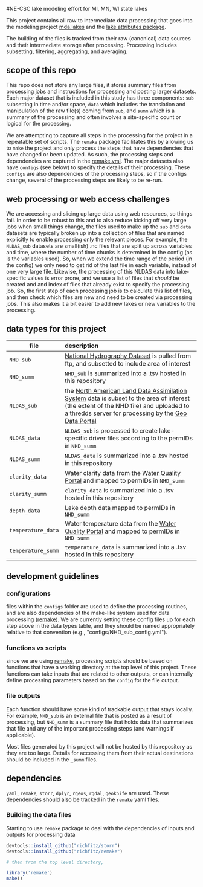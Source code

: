 #NE-CSC lake modeling effort for MI, MN, WI state lakes

This project contains all raw to intermediate data processing that goes into the modeling project [mda.lakes](https://github.com/USGS-R/mda.lakes) and the [lake attributes package](https://github.com/USGS-R/lakeattributes).

The building of the files is tracked from their raw (canonical) data sources and their intermediate storage after processing. Processing includes subsetting, filtering, aggregating, and averaging. 


## scope of this repo  
This repo does not store any large files, it stores summary files from processing jobs and instructions for processing and posting larger datasets. Each major dataset that is included in this study has three components: `sub` subsetting in time and/or space, `data` which includes the translation and manipulation of the raw file(s) coming from `sub`, and `summ` which is a summary of the processing and often involves a site-specific count or logical for the processing.   

We are attempting to capture all steps in the processing for the project in a repeatable set of scripts. The `remake` package facilitates this by allowing us to `make` the project and only process the steps that have dependencies that have changed or been updated. As such, the processing steps and dependencies are captured in the [remake.yml](remake.yml). The major datasets also have `configs` (see below) to specify the details of their processing. These `configs` are also dependencies of the processing steps, so if the configs change, several of the processing steps are likely to be re-run. 

## web processing or web access challenges  
We are accessing and slicing up large data using web resources, so things fail. In order to be robust to this and to also reduce kicking off very large jobs when small things change, the files used to make up the `sub` and `data` datasets are typically broken up into a collection of files that are named explicitly to enable processing only the relevant pieces. For example, the `NLDAS_sub` datasets are small(ish) .nc files that are split up across variables and time, where the number of time chunks is determined in the config (as is the variables used). So, when we extend the time range of the period (in the config) we only need to get rid of the last file in each variable, instead of one very large file. Likewise, the processing of this NLDAS data into lake-specific values is error prone, and we use a list of files that *should* be created and and index of files that already exist to specify the processing job. So, the first step of each processing job is to calculate this list of files, and then check which files are new and need to be created via processing jobs. This also makes it a bit easier to add new lakes or new variables to the processing. 

## data types for this project

| file     | description                                                        |
|--------------|:-------------------------------------------------------------|
| `NHD_sub`     | [National Hydrography Dataset](http://nhd.usgs.gov/) is pulled from ftp, and subsetted to include area of interest   |
| `NHD_summ`    | `NHD_sub` is summarized into a .tsv hosted in this repository |
| `NLDAS_sub`   | the [North American Land Data Assimilation System](http://ldas.gsfc.nasa.gov/nldas/) data is subset to the area of interest (the extent of the NHD file) and uploaded to a thredds server for processing by the [Geo Data Portal](http://cida.usgs.gov/gdp) |
| `NLDAS_data`    | `NLDAS_sub` is processed to create lake-specific driver files according to the permIDs in `NHD_summ` |
| `NLDAS_summ`    | `NLDAS_data` is summarized into a .tsv hosted in this repository |
| `clarity_data`  | Water clarity data from the [Water Quality Portal](http://waterqualitydata.us/) and mapped to permIDs in `NHD_summ` |
| `clarity_summ`  | `clarity_data` is summarized into a .tsv hosted in this repository |
| `depth_data`  | Lake depth data mapped to permIDs in `NHD_summ` |
| `temperature_data`  | Water temperature data from the [Water Quality Portal](http://waterqualitydata.us/) and mapped to permIDs in `NHD_summ` |
| `temperature_summ`  | `temperature_data` is summarized into a .tsv hosted in this repository |

## development guidelines  

### configurations
files within the `configs` folder are used to define the processing routines, and are also dependencies of the make-like system used for data processing ([remake](https://github.com/richfitz/remake)). We are currently setting these config files up for each step above in the data types table, and they should be named appropriately relative to that convention (e.g., "configs/NHD_sub_config.yml").  

### functions vs scripts
since we are using [remake](https://github.com/richfitz/remake), processing scripts should be based on functions that have a working directory at the top level of this project. These functions can take inputs that are related to other outputs, or can internally define processing parameters based on the `config` for the file output.

### file outputs
Each function should have some kind of trackable output that stays locally. For example, `NHD_sub` is an external file that is posted as a result of processing, but `NHD_summ` is a summary file that holds data that summarizes that file and any of the important processing steps (and warnings if applicable).  

Most files generated by this project will not be hosted by this repository as they are too large. Details for accessing them from their actual destinations should be included in the `_summ` files. 


## dependencies
`yaml`, `remake`, `storr`, `dplyr`, `rgeos`, `rgdal`, `geoknife` are used. These dependencies should also be tracked in the `remake` yaml files. 

### Building the data files

Starting to use `remake` package to deal with the dependencies of inputs and outputs for processing data

```r
devtools::install_github("richfitz/storr")
devtools::install_github("richfitz/remake")

# then from the top level directory, 

library('remake')
make()
```
